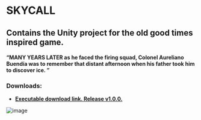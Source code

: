 # **SKYCALL**
## Contains the Unity project for the old good times inspired game.

 #### “MANY YEARS LATER as he faced the firing squad, Colonel Aureliano Buendía was to remember that distant afternoon when his father took him to discover ice. ”

### Downloads:
* **[Executable download link. Release v1.0.0.](https://drive.google.com/file/d/166CEfgQ9gcbZjf-QzFhQxSCH3SkOx92v/view?usp=sharing
)**

![image](https://github.com/smokingmonkey/skycall/assets/62672738/991e6f77-3323-4d22-a53a-c8aa4f486bf0)

